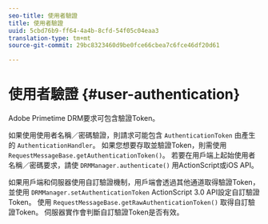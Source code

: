 ```yaml
---
seo-title: 使用者驗證
title: 使用者驗證
uuid: 5cbd76b9-ff64-4a4b-8cfd-54f05c04eaa3
translation-type: tm+mt
source-git-commit: 29bc8323460d9be0fce66cbea7c6fce46df20d61

---
```



# 使用者驗證 {#user-authentication}

Adobe Primetime DRM要求可包含驗證Token。

如果使用使用者名稱／密碼驗證，則請求可能包含 `AuthenticationToken` 由產生的 `AuthenticationHandler`。 如果您想要存取並驗證Token，則需使用 `RequestMessageBase.getAuthenticationToken()`。 若要在用戶端上起始使用者名稱／密碼要求，請使 `DRMManager.authenticate()` 用ActionScript或iOS API。

如果用戶端和伺服器使用自訂驗證機制，用戶端會透過其他通道取得驗證Token，並使用 `DRMManager.setAuthenticationToken` ActionScript 3.0 API設定自訂驗證Token。 使用 `RequestMessageBase.getRawAuthenticationToken()` 取得自訂驗證Token。 伺服器實作會判斷自訂驗證Token是否有效。
